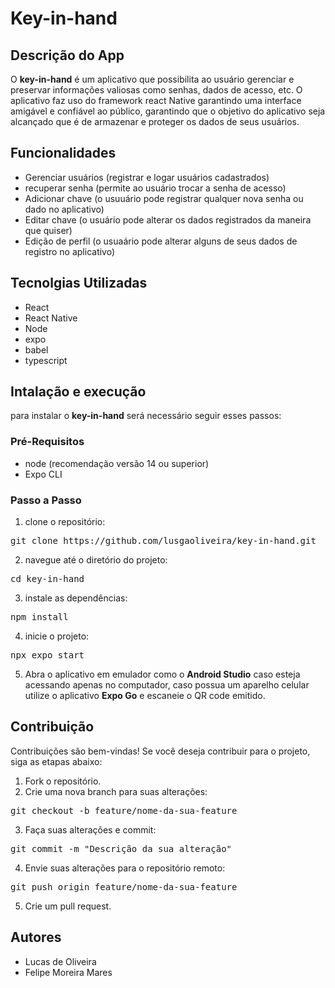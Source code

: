 # Key-in-hand
## Descrição do App
O **key-in-hand** é um aplicativo que possibilita ao usuário gerenciar e preservar informações valiosas como senhas, dados de acesso, etc. O aplicativo faz uso do framework react Native garantindo uma interface amigável e confiável ao público, garantindo que o objetivo do aplicativo seja alcançado que é de armazenar e proteger os dados de seus usuários.
## Funcionalidades
  - Gerenciar usuários (registrar e logar usuários cadastrados)
  - recuperar senha (permite ao usuário trocar a senha de acesso)
  - Adicionar chave (o usuuário pode registrar qualquer nova senha ou dado no aplicativo)
  - Editar chave (o usuário pode alterar os dados registrados da maneira que quiser)
  - Edição de perfil (o usuaário pode alterar alguns de seus dados de registro no aplicativo)
## Tecnolgias Utilizadas
  - React
  - React Native
  - Node
  - expo
  - babel
  - typescript
## Intalação e execução
para instalar o **key-in-hand** será necessário seguir esses passos:
### Pré-Requisitos
  - node (recomendação versão 14 ou superior)
  - Expo CLI
### Passo a Passo
  1. clone o repositório:
<pre>git clone https://github.com/lusgaoliveira/key-in-hand.git</pre>
  2. navegue até o diretório do projeto:
<pre>cd key-in-hand</pre>
  3. instale as dependências:
<pre>npm install</pre>
  4. inicie o projeto:
<pre>npx expo start</pre>
  5. Abra o aplicativo em emulador como o **Android Studio** caso esteja acessando apenas no computador, caso possua um aparelho celular utilize o aplicativo **Expo Go** e escaneie o QR code emitido.
## Contribuição
Contribuições são bem-vindas! Se você deseja contribuir para o projeto, siga as etapas abaixo:
  1. Fork o repositório.
  2. Crie uma nova branch para suas alterações:
<pre>git checkout -b feature/nome-da-sua-feature</pre>
  3. Faça suas alterações e commit:
<pre>git commit -m "Descrição da sua alteração"</pre>
  4. Envie suas alterações para o repositório remoto:
<pre>git push origin feature/nome-da-sua-feature</pre>
  5. Crie um pull request.
## Autores
  - Lucas de Oliveira
  - Felipe Moreira Mares
